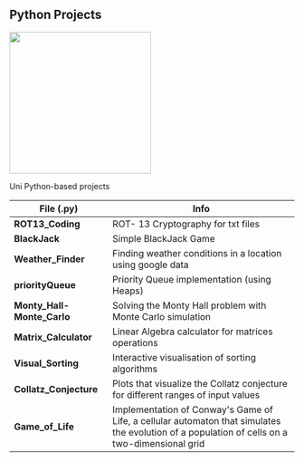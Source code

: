 ##       Python Projects<div id="header" align="center">
  <img src="https://polekon.org/wp-content/uploads/2021/12/hello_world_title3.gif" width="250"/>
</div>


Uni Python-based projects


**File (.py)** | Info
---------- | -------
**ROT13_Coding** | ROT- 13 Cryptography for txt files
**BlackJack** | Simple BlackJack Game
**Weather_Finder** | Finding weather conditions in a location using google data
**priorityQueue** | Priority Queue implementation (using Heaps)
**Monty_Hall-Monte_Carlo** | Solving the Monty Hall problem with Monte Carlo simulation
**Matrix_Calculator** | Linear Algebra calculator for matrices operations
**Visual_Sorting** | Interactive visualisation of sorting algorithms
**Collatz_Conjecture** | Plots that visualize the Collatz conjecture for different ranges of input values
**Game_of_Life** | Implementation of Conway's Game of Life, a cellular automaton that simulates the evolution of a population of cells on a two-dimensional grid
